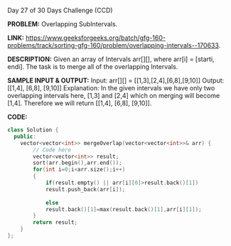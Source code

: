 Day 27 of 30 Days Challenge (CCD)

**PROBLEM:** Overlapping SubIntervals.

**LINK:** https://www.geeksforgeeks.org/batch/gfg-160-problems/track/sorting-gfg-160/problem/overlapping-intervals--170633.

**DESCRIPTION:** 
Given an array of Intervals arr[][], where arr[i] = [starti, endi]. The task is to merge all of the overlapping Intervals.

**SAMPLE INPUT & OUTPUT:**
Input: arr[][] = [[1,3],[2,4],[6,8],[9,10]]
Output: [[1,4], [6,8], [9,10]]
Explanation: In the given intervals we have only two overlapping intervals here, [1,3] and [2,4] which on merging will become [1,4]. Therefore we will return [[1,4], [6,8], [9,10]].

**CODE:**

```cpp
class Solution {
  public:
    vector<vector<int>> mergeOverlap(vector<vector<int>>& arr) {
        // Code here
        vector<vector<int>> result;
        sort(arr.begin(),arr.end());
        for(int i=0;i<arr.size();i++)
        {
            if(result.empty() || arr[i][0]>result.back()[1])
            result.push_back(arr[i]);
            
            else
            result.back()[1]=max(result.back()[1],arr[i][1]);
        }
        return result;
    }
};
